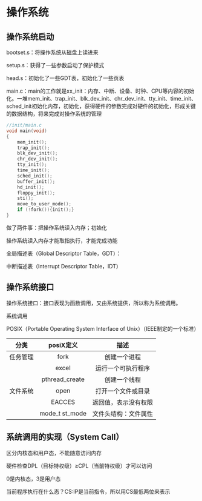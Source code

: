# 操作系统

## 操作系统启动

bootset.s：将操作系统从磁盘上读进来

setup.s：获得了一些参数启动了保护模式

head.s：初始化了一些GDT表，初始化了一些页表

main.c：main的工作就是xx_init：内存、中断、设备、时钟、CPU等内容的初始化。一堆mem_init、trap_init、blk_dev_init、chr_dev_init、tty_init、time_init、sched_init初始化内存，初始化，获得硬件的参数完成对硬件的初始化，形成关键的数据结构，将来完成对操作系统的管理

~~~C
//init/main.c
void main(void)
{
	mem_init();
	trap_init();
	blk_dev_init();
	chr_dev_init();
	tty_init();
	time_init();
	sched_init();
	buffer_init();
	hd_init();
	floppy_init();
	sti();
	move_to_user_mode();
	if (!fork()){init();}
}
~~~

做了两件事：把操作系统读入内存；初始化

操作系统读入内存才能取指执行，才能完成功能

全局描述表（Global Descriptor Table，GDT）：

中断描述表（Interrupt Descriptor Table，IDT）

## 操作系统接口

操作系统接口：接口表现为函数调用，又由系统提供，所以称为系统调用。

系统调用

POSIX（Portable Operating System Interface of Unix）（IEEE制定的一个标准）

|   分类   |   posiX定义    |         描述         |
| :------: | :------------: | :------------------: |
| 任务管理 |      fork      |     创建一个进程     |
|          |     excel      |  运行一个可执行程序  |
|          | pthread_create |     创建一个线程     |
| 文件系统 |      open      |  打开一个文件或目录  |
|          |     EACCES     | 返回值，表示没有权限 |
|          | mode_t st_mode | 文件头结构：文件属性 |

## 系统调用的实现（System Call）

区分内核态和用户态，不能随意访问内存 

硬件检查DPL（目标特权级）≥CPL（当前特权级）才可以访问

0是内核态，3是用户态

当前程序执行在什么态？CS:IP是当前指令，所以用CS最低两位来表示

